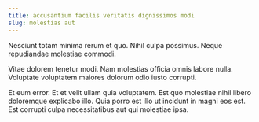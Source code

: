 ```yaml
---
title: accusantium facilis veritatis dignissimos modi
slug: molestias aut
---
```


Nesciunt totam minima rerum et quo. Nihil culpa possimus. Neque repudiandae molestiae commodi.

Vitae dolorem tenetur modi. Nam molestias officia omnis labore nulla. Voluptate voluptatem maiores dolorum odio iusto corrupti.

Et eum error. Et et velit ullam quia voluptatem. Est quo molestiae nihil libero doloremque explicabo illo. Quia porro est illo ut incidunt in magni eos est. Est corrupti culpa necessitatibus aut qui molestiae ipsa.
